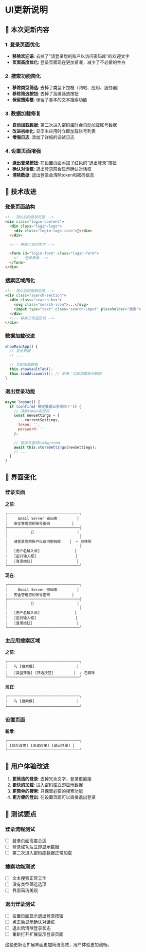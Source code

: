 # UI更新说明

## 🎨 本次更新内容

### 1. 登录页面优化
- **移除欢迎语**: 去掉了"请登录您的账户以访问密码库"的欢迎文字
- **页面高度优化**: 登录页面现在更加紧凑，减少了不必要的空白

### 2. 搜索功能简化
- **移除类型筛选**: 去掉了类型下拉框（网站、应用、服务器）
- **移除筛选按钮**: 去掉了高级筛选按钮
- **保留搜索框**: 保留了基本的文本搜索功能

### 3. 数据加载修复
- **自动加载数据**: 第二次进入密码库时会自动加载账号数据
- **改进初始化**: 显示主应用时立即加载账号列表
- **增强日志**: 添加了详细的调试日志

### 4. 设置页面增强
- **退出登录按钮**: 在设置页面添加了红色的"退出登录"按钮
- **确认对话框**: 退出登录前会显示确认对话框
- **清除数据**: 退出登录会清除token和密码信息

## 🔧 技术改进

### 登录页面结构
```html
<!-- 简化后的登录页面 -->
<div class="login-content">
  <div class="login-logo">
    <div class="login-logo-icon">🔐</div>
  </div>
  
  <!-- 移除了欢迎文字 -->
  
  <form id="login-form" class="login-form">
    <!-- 登录表单 -->
  </form>
</div>
```

### 搜索区域简化
```html
<!-- 简化后的搜索区域 -->
<div class="search-section">
  <div class="search-box">
    <svg class="search-icon">...</svg>
    <input type="text" class="search-input" placeholder="搜索">
  </div>
  <!-- 移除了筛选区域 -->
</div>
```

### 数据加载改进
```javascript
showMainApp() {
  // 显示界面
  // ...
  
  // 立即加载数据
  this.showVaultTab();
  this.loadAccounts(); // 新增：立即加载账号数据
}
```

### 退出登录功能
```javascript
async logout() {
  if (confirm('确定要退出登录吗？')) {
    // 清除token和密码
    const newSettings = {
      ...currentSettings,
      token: '',
      password: ''
    };
    
    // 保存并通知background
    await this.storeSettings(newSettings);
    // ...
  }
}
```

## 📱 界面变化

### 登录页面
**之前**:
```
┌─────────────────────────────────┐
│     Email Server 密码库         │
│   安全管理您的账号密码          │
├─────────────────────────────────┤
│           🔐                    │
│                                 │
│   请登录您的账户以访问密码库    │  ← 已移除
│                                 │
│   [用户名输入框]                │
│   [密码输入框]                  │
│   [登录按钮]                    │
└─────────────────────────────────┘
```

**现在**:
```
┌─────────────────────────────────┐
│     Email Server 密码库         │
│   安全管理您的账号密码          │
├─────────────────────────────────┤
│           🔐                    │
│                                 │
│   [用户名输入框]                │
│   [密码输入框]                  │
│   [登录按钮]                    │
└─────────────────────────────────┘
```

### 主应用搜索区域
**之前**:
```
┌─────────────────────────────────┐
│   🔍 [搜索框]                   │
│   [类型筛选] [筛选按钮]         │  ← 已移除
└─────────────────────────────────┘
```

**现在**:
```
┌─────────────────────────────────┐
│   🔍 [搜索框]                   │
└─────────────────────────────────┘
```

### 设置页面
**新增**:
```
┌─────────────────────────────────┐
│ [保存设置] [测试连接] [退出登录] │
└─────────────────────────────────┘
```

## 🎯 用户体验改进

1. **更简洁的登录**: 去掉冗余文字，登录更直接
2. **更快的加载**: 进入密码库立即显示数据
3. **更简单的搜索**: 只保留必要的搜索功能
4. **更方便的登出**: 在设置页面可以直接退出登录

## 🧪 测试要点

### 登录流程测试
- [ ] 登录页面高度合适
- [ ] 登录成功后立即显示数据
- [ ] 第二次进入密码库数据正常加载

### 搜索功能测试
- [ ] 文本搜索正常工作
- [ ] 没有类型筛选选项
- [ ] 界面简洁美观

### 退出登录测试
- [ ] 设置页面显示退出登录按钮
- [ ] 点击后显示确认对话框
- [ ] 退出后清除登录状态
- [ ] 重新打开扩展显示登录页面

这些更新让扩展界面更加简洁高效，用户体验更加流畅。
